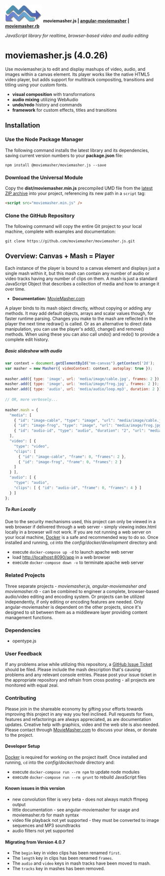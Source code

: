 [![Image](https://github.com/moviemasher/angular-moviemasher/raw/master/README/logo-120x60.png "MovieMasher.com")](https://moviemasher.com)
**moviemasher.js | [angular-moviemasher](https://github.com/moviemasher/angular-moviemasher "sits between moviemasher.js and moviemasher.rb, providing an editing GUI and simple CMS middleware layer") | [moviemasher.rb](https://github.com/moviemasher/moviemasher.rb "sits behind angular-moviemasher, providing processor intensive video transcoding services through a simple API")**

*JavaScript library for realtime, browser-based video and audio editing*
# moviemasher.js (4.0.26)

Use moviemasher.js to edit and display mashups of video, audio, and images within a canvas element. Its player works like the native HTML5 video player, but adds support for multitrack compositing, transitions and titling using your custom fonts.

- **visual composition** with transformations
- **audio mixing** utilizing WebAudio
- **undo/redo** history and commands
- **framework** for custom effects, titles and transitions


## Installation

### Use the Node Package Manager
The following command installs the latest library and its dependencies, saving current version numbers to your __package.json__ file:
```shell
npm install @moviemasher/moviemasher.js --save
```

### Download the Universal Module
Copy the __dist/moviemasher.min.js__ precompiled UMD file from the [latest ZIP archive](https://github.com/moviemasher/moviemasher.js/archive/master.zip) into your project, referencing its new path in a `script` tag:

```html
<script src="moviemasher.min.js" />
```

### Clone the GitHub Repository
The following command will copy the entire Git project to your local machine, complete with examples and documentation:
```shell
git clone https://github.com/moviemasher/moviemasher.js.git
```


## Overview: Canvas + Mash = Player

Each instance of the player is bound to a canvas element and displays just a single mash within it, but this mash can contain any number of audio or video tracks having any number of clips on them. A mash is just a standard JavaScript Object that describes a collection of media and how to arrange it over time.

- **Documentation:** [MovieMasher.com](https://moviemasher.com/docs/index.html)

A player binds to its mash object directly, without copying or adding any methods. It may add default objects, arrays and scalar values though, for faster runtime parsing. Changes you make to the mash are reflected in the player the next time redraw() is called. Or as an alternative to direct data manipulation, you can use the player's add(), change() and remove() methods. When using these you can also call undo() and redo() to provide a complete edit history.

##### Basic slideshow with audio
```JavaScript
var context = document.getElementById("mm-canvas").getContext('2d');
var masher = new Masher({ videoContext: context, autoplay: true });

masher.add({ type: 'image', url: 'media/image/cable.jpg', frames: 2 });
masher.add({ type: 'image', url: 'media/image/frog.jpg', frames: 2 });
masher.add({ type: 'audio', url: 'media/audio/loop.mp3', duration: 2 });

// OR, more verbosely...

masher.mash = {
  "media": [
    { "id": "image-cable", "type": "image", "url": "media/image/cable.jpg" },
    { "id": "image-frog", "type": "image", "url": "media/image/frog.jpg" },
    { "id": "audio-id", "type": "audio", "duration": "2", "url": "media/audio/loop.mp3" }
  ],
  "video": [ {
    "type": "video",
    "clips": [
      { "id": "image-cable", "frame": 0, "frames": 2 },
      { "id": "image-frog", "frame": 0, "frames": 2 }
    ]
  } ],
  "audio": [ {
    "type": "audio",
    "clips": [ { "id": "audio-id", "frame": 0, "frames": 4 } ]
  } ]
};
```

##### To Run Locally
Due to the security mechanisms used, this project can only be viewed in a web browser if delivered through a web server - simply viewing index.html locally in a browser will not work. If you are not running a web server on your local machine, [Docker](http://docker.com) is a safe and recommended way to do so. Once installed and running, `cd` into the *config/docker/development* directory and:
- execute `docker-compose up -d` to launch apache web server
- load [http://localhost:8090/app](http://localhost:8090/app) in a web browser
- execute `docker-compose down -v` to terminate apache web server

### Related Projects
Three separate projects - *moviemasher.js, angular-moviemasher and moviemasher.rb* - can be combined to engineer a complete, browser-based audio/video editing and encoding system. Or projects can be utilized independently, if only editing or encoding features are needed. Only angular-moviemasher is dependent on the other projects, since it's designed to sit between them as a middleware layer providing content management functions.

### Dependencies
- opentype.js

### User Feedback
If any problems arise while utilizing this repository, a [GitHub Issue Ticket](https://github.com/moviemasher/moviemasher.js/issues) should be filed. Please include the mash description that's causing problems and any relevant console entries. Please post your issue ticket in the appropriate repository and refrain from cross posting - all projects are monitored with equal zeal.

### Contributing
Please join in the shareable economy by gifting your efforts towards improving this project in any way you feel inclined. Pull requests for fixes, features and refactorings are always appreciated, as are documentation updates. Creative help with graphics, video and the web site is also needed. Please contact through [MovieMasher.com](https://moviemasher.com) to discuss your ideas, or donate to the project.

#### Developer Setup
[Docker](http://docker.com) is required for working on the project itself. Once installed and running, `cd` into the *config/docker/node* directory and:

- execute `docker-compose run --rm npm` to update node modules
- execute `docker-compose run --rm grunt` to rebuild JavaScript files

#### Known issues in this version
- new convolution filter is very beta - does not always match ffmpeg output
- little documentation - see angular-moviemasher for usage and moviemasher.rb for mash syntax
- video file playback not yet supported - they must be converted to image sequences and MP3 soundtracks
- audio filters not yet supported

#### Migrating from Version 4.0.7
- The `begin` key in video clips has been renamed `first`.
- The `length` key in clips has been renamed `frames`.
- The `audio` and `video` keys in mash tracks have been moved to mash.
- The `tracks` key in mashes has been removed.
